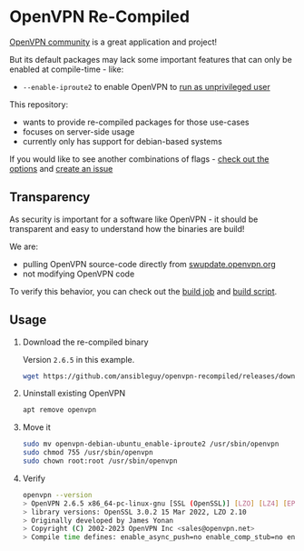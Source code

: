 # OpenVPN Re-Compiled

[OpenVPN community](https://community.openvpn.net/openvpn) is a great application and project!

But its default packages may lack some important features that can only be enabled at compile-time - like:

* `--enable-iproute2` to enable OpenVPN to [run as unprivileged user](https://openvpn.net/community-resources/hardening-openvpn-security/)


This repository:
* wants to provide re-compiled packages for those use-cases
* focuses on server-side usage
* currently only has support for debian-based systems

If you would like to see another combinations of flags - [check out the options](https://github.com/ansibleguy/openvpn-recompiled/blob/main/Flags.md) and [create an issue](https://github.com/ansibleguy/openvpn-recompiled/issues)

## Transparency

As security is important for a software like OpenVPN - it should be transparent and easy to understand how the binaries are build!

We are:
- pulling OpenVPN source-code directly from [swupdate.openvpn.org](https://swupdate.openvpn.org/community)
- not modifying OpenVPN code

To verify this behavior, you can check out the [build job](https://github.com/ansibleguy/openvpn-recompiled/blob/main/.github/workflows/build.yml) and [build script](https://github.com/ansibleguy/openvpn-recompiled/blob/main/build.sh).

## Usage

1. Download the re-compiled binary

   Version `2.6.5` in this example.

   ```bash
   wget https://github.com/ansibleguy/openvpn-recompiled/releases/download/2.6.5/openvpn-debian-ubuntu_enable-iproute2
   ```

2. Uninstall existing OpenVPN

   ```bash
   apt remove openvpn
   ```

3. Move it

   ```bash
   sudo mv openvpn-debian-ubuntu_enable-iproute2 /usr/sbin/openvpn
   sudo chmod 755 /usr/sbin/openvpn
   sudo chown root:root /usr/sbin/openvpn
   ```

4. Verify

   ```bash
   openvpn --version
   > OpenVPN 2.6.5 x86_64-pc-linux-gnu [SSL (OpenSSL)] [LZO] [LZ4] [EPOLL] [MH/PKTINFO] [AEAD]
   > library versions: OpenSSL 3.0.2 15 Mar 2022, LZO 2.10
   > Originally developed by James Yonan
   > Copyright (C) 2002-2023 OpenVPN Inc <sales@openvpn.net>
   > Compile time defines: enable_async_push=no enable_comp_stub=no enable_crypto_ofb_cfb=yes enable_dco=no enable_dco_arg=auto enable_debug=yes enable_dlopen=unknown enable_dlopen_self=unknown enable_dlopen_self_static=unknown enable_fast_install=needless enable_fragment=yes enable_iproute2=yes enable_libtool_lock=yes enable_lz4=yes enable_lzo=yes enable_management=yes enable_pam_dlopen=no enable_pedantic=no enable_pkcs11=no enable_plugin_auth_pam=yes enable_plugin_down_root=yes enable_plugins=yes enable_port_share=yes enable_selinux=no enable_shared=yes enable_shared_with_static_runtimes=no enable_small=no enable_static=yes enable_strict=no enable_strict_options=no enable_systemd=no enable_werror=no enable_win32_dll=yes enable_wolfssl_options_h=yes enable_x509_alt_username=no with_aix_soname=aix with_crypto_library=openssl with_gnu_ld=yes with_mem_check=no with_openssl_engine=auto with_sysroot=no
   ```

